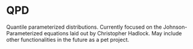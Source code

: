 # QPD
Quantile parameterized distributions. Currently focused on the Johnson-Parameterized equations laid out by Christopher Hadlock. May include other functionalities in the future as a pet project.
